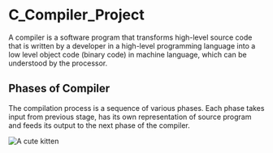 # C_Compiler_Project
A compiler is a software program that transforms high-level source code that is written by a developer in a high-level programming language into a low level object code (binary code) in machine language, which can be understood by the processor.

## Phases of Compiler
The compilation process is a sequence of various phases. Each phase takes input from previous stage, has its own representation of source program and feeds its output to the next phase of the compiler.

![A cute kitten](https://www.tutorialspoint.com/compiler_design/images/compiler_phases.jpg?style=centerme)

